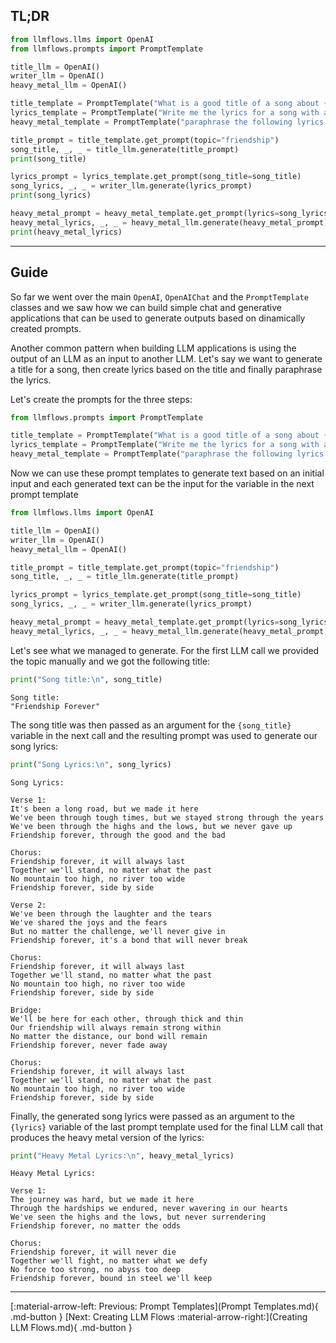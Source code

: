 ## TL;DR

```python
from llmflows.llms import OpenAI
from llmflows.prompts import PromptTemplate

title_llm = OpenAI()
writer_llm = OpenAI()
heavy_metal_llm = OpenAI()

title_template = PromptTemplate("What is a good title of a song about {topic}")
lyrics_template = PromptTemplate("Write me the lyrics for a song with a title {song_title}")
heavy_metal_template = PromptTemplate("paraphrase the following lyrics: {lyrics}")

title_prompt = title_template.get_prompt(topic="friendship")
song_title, _, _ = title_llm.generate(title_prompt)
print(song_title)

lyrics_prompt = lyrics_template.get_prompt(song_title=song_title)
song_lyrics, _, _ = writer_llm.generate(lyrics_prompt)
print(song_lyrics)

heavy_metal_prompt = heavy_metal_template.get_prompt(lyrics=song_lyrics)
heavy_metal_lyrics, _, _ = heavy_metal_llm.generate(heavy_metal_prompt)
print(heavy_metal_lyrics)

```
***
## Guide
So far we went over the main `OpenAI`, `OpenAIChat` and the  `PromptTemplate` classes and we saw how we can build simple chat and generative applications
that can be used to generate outputs based on dinamically created prompts. 

Another common pattern when building LLM applications is using the output of an LLM as an input to another LLM. Let's say we want to 
generate a title for a song, then create lyrics based on the title and finally paraphrase the lyrics.

Let's create the prompts for the three steps: 

```python
from llmflows.prompts import PromptTemplate

title_template = PromptTemplate("What is a good title of a song about {topic}")
lyrics_template = PromptTemplate("Write me the lyrics for a song with a title {song_title}")
heavy_metal_template = PromptTemplate("paraphrase the following lyrics: {lyrics}")

```

Now we can use these prompt templates to generate text based on an initial input and each generated text can be the input for the variable in the next prompt template

```python
from llmflows.llms import OpenAI

title_llm = OpenAI()
writer_llm = OpenAI()
heavy_metal_llm = OpenAI()

title_prompt = title_template.get_prompt(topic="friendship")
song_title, _, _ = title_llm.generate(title_prompt)

lyrics_prompt = lyrics_template.get_prompt(song_title=song_title)
song_lyrics, _, _ = writer_llm.generate(lyrics_prompt)

heavy_metal_prompt = heavy_metal_template.get_prompt(lyrics=song_lyrics)
heavy_metal_lyrics, _, _ = heavy_metal_llm.generate(heavy_metal_prompt)

```
Let's see what we managed to generate. For the first LLM call we provided the topic manually and we got the following title:
```python
print("Song title:\n", song_title)
```
```commandline
Song title:
"Friendship Forever"
```
The song title was then passed as an argument for the `{song_title}` variable in the next call and the resulting prompt was used to generate our song lyrics:
```python
print("Song Lyrics:\n", song_lyrics)
```
```commandline
Song Lyrics:

Verse 1:
It's been a long road, but we made it here
We've been through tough times, but we stayed strong through the years
We've been through the highs and the lows, but we never gave up
Friendship forever, through the good and the bad

Chorus:
Friendship forever, it will always last
Together we'll stand, no matter what the past
No mountain too high, no river too wide
Friendship forever, side by side

Verse 2:
We've been through the laughter and the tears
We've shared the joys and the fears
But no matter the challenge, we'll never give in
Friendship forever, it's a bond that will never break

Chorus:
Friendship forever, it will always last
Together we'll stand, no matter what the past
No mountain too high, no river too wide
Friendship forever, side by side

Bridge:
We'll be here for each other, through thick and thin
Our friendship will always remain strong within
No matter the distance, our bond will remain
Friendship forever, never fade away

Chorus:
Friendship forever, it will always last
Together we'll stand, no matter what the past
No mountain too high, no river too wide
Friendship forever, side by side
```
Finally, the generated song lyrics were passed as an argument to the `{lyrics}` variable of the last prompt template used for the final LLM call that produces the heavy metal version of the lyrics:
```python
print("Heavy Metal Lyrics:\n", heavy_metal_lyrics)
```

```commandline
Heavy Metal Lyrics:

Verse 1:
The journey was hard, but we made it here
Through the hardships we endured, never wavering in our hearts
We've seen the highs and the lows, but never surrendering
Friendship forever, no matter the odds

Chorus:
Friendship forever, it will never die
Together we'll fight, no matter what we defy
No force too strong, no abyss too deep
Friendship forever, bound in steel we'll keep

```

***
[:material-arrow-left: Previous: Prompt Templates](Prompt Templates.md){ .md-button }
[Next: Creating LLM Flows :material-arrow-right:](Creating LLM Flows.md){ .md-button }